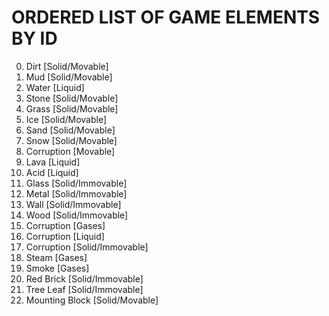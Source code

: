 # ORDERED LIST OF GAME ELEMENTS BY ID

00. Dirt [Solid/Movable]
01. Mud [Solid/Movable]
02. Water [Liquid]
03. Stone [Solid/Movable]
04. Grass [Solid/Movable]
05. Ice [Solid/Movable]
06. Sand [Solid/Movable]
07. Snow [Solid/Movable]
08. Corruption [Movable]
09. Lava [Liquid]
10. Acid [Liquid]
11. Glass [Solid/Immovable]
12. Metal [Solid/Immovable]
13. Wall [Solid/Immovable]
14. Wood [Solid/Immovable]
15. Corruption [Gases]
16. Corruption [Liquid]
17. Corruption [Solid/Immovable]
18. Steam [Gases]
19. Smoke [Gases]
20. Red Brick [Solid/Immovable]
21. Tree Leaf [Solid/Immovable]
22. Mounting Block [Solid/Movable]
